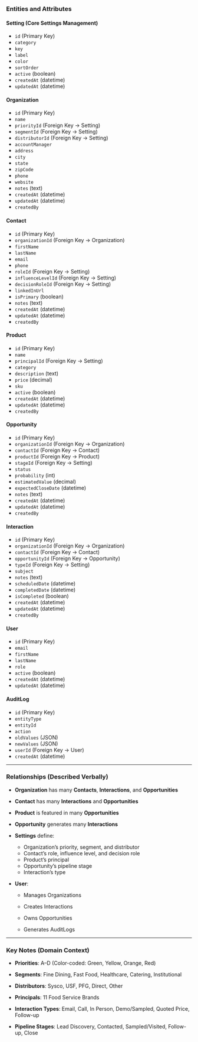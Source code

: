 ### **Entities and Attributes**

#### **Setting (Core Settings Management)**

- `id` (Primary Key)    
- `category`    
- `key`    
- `label`   
- `color`    
- `sortOrder`
- `active` (boolean)
 - `createdAt` (datetime)
- `updatedAt` (datetime)
    

#### **Organization**

- `id` (Primary Key)    
- `name`    
- `priorityId` (Foreign Key → Setting)    
- `segmentId` (Foreign Key → Setting)    
- `distributorId` (Foreign Key → Setting)    
- `accountManager`    
- `address`    
- `city`    
- `state`    
- `zipCode`    
- `phone`    
- `website`    
- `notes` (text)    
- `createdAt` (datetime)    
- `updatedAt` (datetime)    
- `createdBy`
    

#### **Contact**

- `id` (Primary Key)    
- `organizationId` (Foreign Key → Organization)    
- `firstName`    
- `lastName`    
- `email`    
- `phone`    
- `roleId` (Foreign Key → Setting)    
- `influenceLevelId` (Foreign Key → Setting)    
- `decisionRoleId` (Foreign Key → Setting)    
- `linkedInUrl`    
- `isPrimary` (boolean)    
- `notes` (text)    
- `createdAt` (datetime)    
- `updatedAt` (datetime)    
- `createdBy`    

#### **Product**

- `id` (Primary Key)    
- `name`    
- `principalId` (Foreign Key → Setting)    
- `category`    
- `description` (text)    
- `price` (decimal)    
- `sku`    
- `active` (boolean)    
- `createdAt` (datetime)    
- `updatedAt` (datetime)    
- `createdBy`
    

#### **Opportunity**

- `id` (Primary Key)    
- `organizationId` (Foreign Key → Organization)    
- `contactId` (Foreign Key → Contact)    
- `productId` (Foreign Key → Product)    
- `stageId` (Foreign Key → Setting)    
- `status`    
- `probability` (int)    
- `estimatedValue` (decimal)    
- `expectedCloseDate` (datetime)    
- `notes` (text)    
- `createdAt` (datetime)    
- `updatedAt` (datetime)    
- `createdBy`    

#### **Interaction**

- `id` (Primary Key)    
- `organizationId` (Foreign Key → Organization)    
- `contactId` (Foreign Key → Contact)    
- `opportunityId` (Foreign Key → Opportunity)    
- `typeId` (Foreign Key → Setting)    
- `subject`    
- `notes` (text)    
- `scheduledDate` (datetime)    
- `completedDate` (datetime)    
- `isCompleted` (boolean)    
- `createdAt` (datetime)    
- `updatedAt` (datetime)    
- `createdBy`    

#### **User**

- `id` (Primary Key)    
- `email`    
- `firstName`    
- `lastName`    
- `role`    
- `active` (boolean)    
- `createdAt` (datetime)    
- `updatedAt` (datetime)    

#### **AuditLog**

- `id` (Primary Key)    
- `entityType`    
- `entityId`    
- `action`    
- `oldValues` (JSON)    
- `newValues` (JSON)    
- `userId` (Foreign Key → User)    
- `createdAt` (datetime)   

---

### **Relationships (Described Verbally)**

- **Organization** has many **Contacts**, **Interactions**, and **Opportunities**    
- **Contact** has many **Interactions** and **Opportunities**    
- **Product** is featured in many **Opportunities**    
- **Opportunity** generates many **Interactions**    
- **Settings** define:    
    - Organization’s priority, segment, and distributor        
    - Contact’s role, influence level, and decision role        
    - Product’s principal        
    - Opportunity’s pipeline stage        
    - Interaction’s type        
- **User**:
    
    - Manages Organizations
        
    - Creates Interactions
        
    - Owns Opportunities
        
    - Generates AuditLogs
        

---

### **Key Notes (Domain Context)**

- **Priorities**: A–D (Color-coded: Green, Yellow, Orange, Red)
    
- **Segments**: Fine Dining, Fast Food, Healthcare, Catering, Institutional
    
- **Distributors**: Sysco, USF, PFG, Direct, Other
    
- **Principals**: 11 Food Service Brands
    
- **Interaction Types**: Email, Call, In Person, Demo/Sampled, Quoted Price, Follow-up
    
- **Pipeline Stages**: Lead Discovery, Contacted, Sampled/Visited, Follow-up, Close